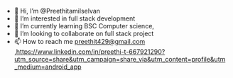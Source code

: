 - 👋 Hi, I’m @Preethitamilselvan
- 👀 I’m interested in full stack development 
- 🌱 I’m currently learning BSC Computer science,  
- 💞️ I’m looking to collaborate on full stack  project 
- 📫 How to reach me preethit429@gmail.com ,https://www.linkedin.com/in/preethi-t-667921290?utm_source=share&utm_campaign=share_via&utm_content=profile&utm_medium=android_app
  


<!---
Preethitamilselvan/Preethitamilselvan is a ✨ special ✨ repository because its `README.md` (this file) appears on your GitHub profile.
You can click the Preview link to take a look at your changes.
--->

